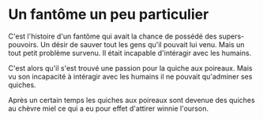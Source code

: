 # Un fantôme un peu particulier

C'est l'histoire d'un fantôme qui avait la chance de possédé des supers-pouvoirs.
Un désir de sauver tout les gens qu'il pouvait lui venu.
Mais un tout petit problème survenu. Il était incapable d'intéragir avec les humains.

C'est alors qu'il s'est trouvé une passion pour la quiche aux poireaux. Mais vu son incapacité à intéragir avec les humains il ne pouvait qu'adminer ses quiches.

Après un certain temps les quiches aux poireaux sont devenue des quiches au chèvre miel ce qui a eu pour effet d'attirer winnie l'ourson.
